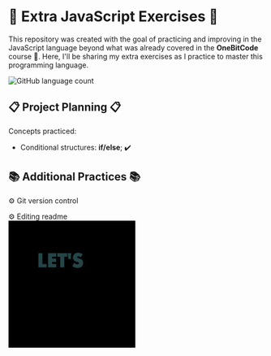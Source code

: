 # :dart: Extra JavaScript Exercises :dart:

This repository was created with the goal of practicing and improving in the JavaScript language beyond what was already covered in the **OneBitCode** course :metal:. Here, I'll be sharing my extra exercises as I practice to master this programming language.

![GitHub language count](https://img.shields.io/github/languages/count/agathateixeira/exercicios-one-bit-code)

## :clipboard: Project Planning :clipboard:

Concepts practiced:

- Conditional structures: **if/else**; ✔️

## :books: Additional Practices :books:

:gear: Git version control

:gear: Editing readme
<br>
<img  width='250px'  height='auto'  src="https://github.com/agathateixeira/extra-javascript-exercises/blob/to-test/readme.gif?raw=true">
